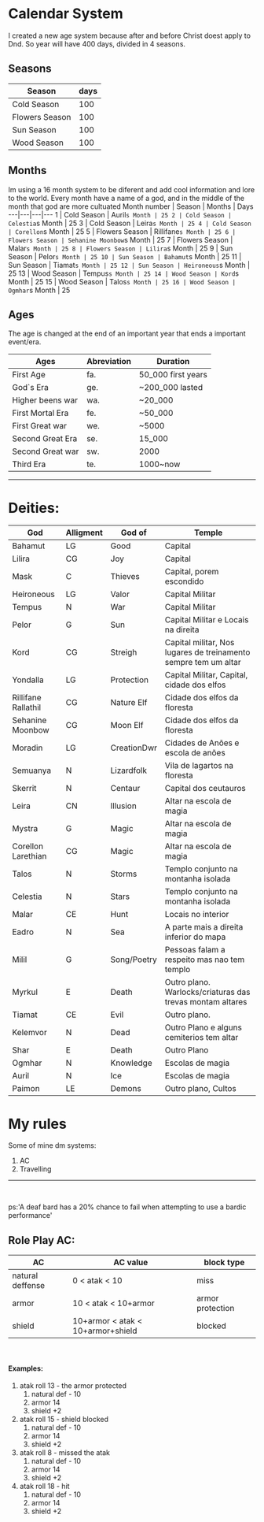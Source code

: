 # Calendar System

I created a new age system because after and before Christ doest apply to Dnd. So year will have 400 days, divided in 4 seasons.

## Seasons

| Season         | days |
| -------------- | ---- |
| Cold Season    | 100  |
| Flowers Season | 100  |
| Sun Season     | 100  |
| Wood Season    | 100  |

## Months

Im using a 16 month system to be diferent and add cool information and lore to the world.
Every month have a name of a god, and in the middle of the month that god are more cultuated
Month number | Season | Months | Days
---|---|---|---
1 | Cold Season | Auril`s Month | 25 2 | Cold Season | Celestia`s Month | 25
3 | Cold Season | Leira`s Month | 25 4 | Cold Season | Corellon`s Month | 25
5 | Flowers Season | Rillifane`s Month | 25 6 | Flowers Season | Sehanine Moonbow`s Month | 25
7 | Flowers Season | Malar`s Month | 25 8 | Flowers Season | Lilira`s Month | 25
9 | Sun Season | Pelor`s Month | 25 10 | Sun Season | Bahamut`s Month | 25
11 | Sun Season | Tiamat`s Month | 25 12 | Sun Season | Heironeous`s Month | 25
13 | Wood Season | Tempus`s Month | 25 14 | Wood Season | Kord`s Month | 25
15 | Wood Season | Talos`s Month | 25 16 | Wood Season | Ogmhar`s Month | 25

## Ages

The age is changed at the end of an important year that ends a important event/era.

| Ages             | Abreviation | Duration           |
| ---------------- | ----------- | ------------------ |
| First Age        | fa.         | 50_000 first years |
| God`s Era        | ge.         | ~200_000 lasted    |
| Higher beens war | wa.         | ~20_000            |
| First Mortal Era | fe.         | ~50_000            |
| First Great war  | we.         | ~5000              |
| Second Great Era | se.         | 15_000             |
| Second Great war | sw.         | 2000               |
| Third Era        | te.         | 1000~now           |

---

# Deities:

| God                 | Alligment | God of      | Temple                                                          |
| ------------------- | --------- | ----------- | --------------------------------------------------------------- |
| Bahamut             | LG        | Good        | Capital                                                         |
| Lilira              | CG        | Joy         | Capital                                                         |
| Mask                | C         | Thieves     | Capital, porem escondido                                        |
| Heironeous          | LG        | Valor       | Capital Militar                                                 |
| Tempus              | N         | War         | Capital Militar                                                 |
| Pelor               | G         | Sun         | Capital Militar e Locais na direita                             |
| Kord                | CG        | Streigh     | Capital militar, Nos lugares de treinamento sempre tem um altar |
| Yondalla            | LG        | Protection  | Capital Militar, Capital, cidade dos elfos                      |
| Rillifane Rallathil | CG        | Nature Elf  | Cidade dos elfos da floresta                                    |
| Sehanine Moonbow    | CG        | Moon Elf    | Cidade dos elfos da floresta                                    |
| Moradin             | LG        | CreationDwr | Cidades de Anões e escola de anões                              |
| Semuanya            | N         | Lizardfolk  | Vila de lagartos na floresta                                    |
| Skerrit             | N         | Centaur     | Capital dos ceutauros                                           |
| Leira               | CN        | Illusion    | Altar na escola de magia                                        |
| Mystra              | G         | Magic       | Altar na escola de magia                                        |
| Corellon Larethian  | CG        | Magic       | Altar na escola de magia                                        |
| Talos               | N         | Storms      | Templo conjunto na montanha isolada                             |
| Celestia            | N         | Stars       | Templo conjunto na montanha isolada                             |
| Malar               | CE        | Hunt        | Locais no interior                                              |
| Eadro               | N         | Sea         | A parte mais a direita inferior do mapa                         |
| Milil               | G         | Song/Poetry | Pessoas falam a respeito mas nao tem templo                     |
| Myrkul              | E         | Death       | Outro plano. Warlocks/criaturas das trevas montam altares       |
| Tiamat              | CE        | Evil        | Outro plano.                                                    |
| Kelemvor            | N         | Dead        | Outro Plano e alguns cemiterios tem altar                       |
| Shar                | E         | Death       | Outro Plano                                                     |
| Ogmhar              | N         | Knowledge   | Escolas de magia                                                |
| Auril               | N         | Ice         | Escolas de magia                                                |
| Paimon              | LE        | Demons      | Outro plano, Cultos                                             |

# My rules

Some of mine dm systems:

1. AC
2. Travelling

---

<br>

ps:'A deaf bard has a 20% chance to fail when attempting to use a bardic performance'

## Role Play AC:

| AC               | AC value                          | block type       |
| ---------------- | --------------------------------- | ---------------- |
| natural deffense | 0 < atak < 10                     | miss             |
| armor            | 10 < atak < 10+armor              | armor protection |
| shield           | 10+armor < atak < 10+armor+shield | blocked          |

<br>

#### Examples:

1. atak roll 13 - the armor protected
   1. natural def - 10
   2. armor 14
   3. shield +2
2. atak roll 15 - shield blocked
   1. natural def - 10
   2. armor 14
   3. shield +2
3. atak roll 8 - missed the atak
   1. natural def - 10
   2. armor 14
   3. shield +2
4. atak roll 18 - hit
   1. natural def - 10
   2. armor 14
   3. shield +2
